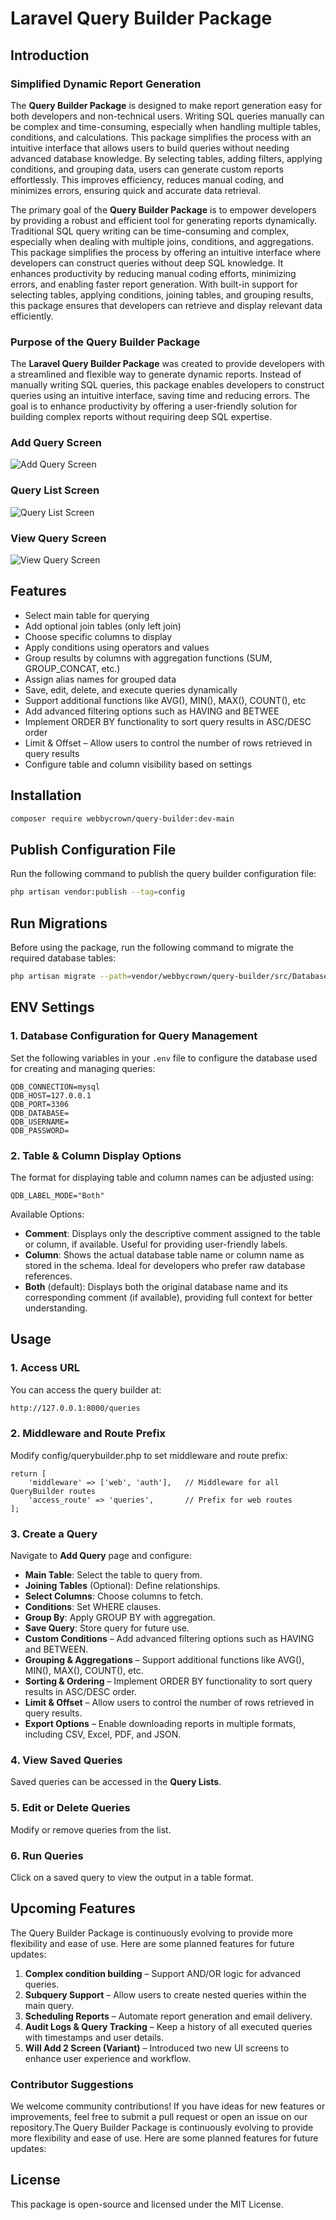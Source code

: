 # Laravel Query Builder Package

## Introduction

### Simplified Dynamic Report Generation
The **Query Builder Package** is designed to make report generation easy for both developers and non-technical users. Writing SQL queries manually can be complex and time-consuming, especially when handling multiple tables, conditions, and calculations. This package simplifies the process with an intuitive interface that allows users to build queries without needing advanced database knowledge. By selecting tables, adding filters, applying conditions, and grouping data, users can generate custom reports effortlessly. This improves efficiency, reduces manual coding, and minimizes errors, ensuring quick and accurate data retrieval.

The primary goal of the **Query Builder Package** is to empower developers by providing a robust and efficient tool for generating reports dynamically. Traditional SQL query writing can be time-consuming and complex, especially when dealing with multiple joins, conditions, and aggregations. This package simplifies the process by offering an intuitive interface where developers can construct queries without deep SQL knowledge. It enhances productivity by reducing manual coding efforts, minimizing errors, and enabling faster report generation. With built-in support for selecting tables, applying conditions, joining tables, and grouping results, this package ensures that developers can retrieve and display relevant data efficiently.

### Purpose of the Query Builder Package
The **Laravel Query Builder Package** was created to provide developers with a streamlined and flexible way to generate dynamic reports. Instead of manually writing SQL queries, this package enables developers to construct queries using an intuitive interface, saving time and reducing errors. The goal is to enhance productivity by offering a user-friendly solution for building complex reports without requiring deep SQL expertise.

### Add Query Screen
![Add Query Screen](https://github.com/user-attachments/assets/c5111ee8-8d8e-4a4f-aa98-da3e4e93b2ad)

### Query List Screen
![Query List Screen](https://github.com/user-attachments/assets/6fa913e9-acdc-4751-849a-e2c403eb37fd)

### View Query Screen
![View Query Screen](https://github.com/user-attachments/assets/a913b485-4ce6-4ec3-a000-eb03e8f0a108)

## Features
- Select main table for querying
- Add optional join tables (only left join)
- Choose specific columns to display
- Apply conditions using operators and values
- Group results by columns with aggregation functions (SUM, GROUP_CONCAT, etc.)
- Assign alias names for grouped data
- Save, edit, delete, and execute queries dynamically
- Support additional functions like AVG(), MIN(), MAX(), COUNT(), etc
- Add advanced filtering options such as HAVING and BETWEE
- Implement ORDER BY functionality to sort query results in ASC/DESC order
- Limit & Offset – Allow users to control the number of rows retrieved in query results
- Configure table and column visibility based on settings

## Installation
```bash
composer require webbycrown/query-builder:dev-main
```

## Publish Configuration File
Run the following command to publish the query builder configuration file:
```bash
php artisan vendor:publish --tag=config
```

## Run Migrations
Before using the package, run the following command to migrate the required database tables:
```bash
php artisan migrate --path=vendor/webbycrown/query-builder/src/Database/migrations
```

## ENV Settings
### 1. Database Configuration for Query Management
Set the following variables in your `.env` file to configure the database used for creating and managing queries:
```
QDB_CONNECTION=mysql
QDB_HOST=127.0.0.1
QDB_PORT=3306
QDB_DATABASE=
QDB_USERNAME=
QDB_PASSWORD=
```

### 2. Table & Column Display Options
The format for displaying table and column names can be adjusted using:
```
QDB_LABEL_MODE="Both"
```
Available Options:
- **Comment**: Displays only the descriptive comment assigned to the table or column, if available. Useful for providing user-friendly labels.
- **Column**: Shows the actual database table name or column name as stored in the schema. Ideal for developers who prefer raw database references.
- **Both** (default): Displays both the original database name and its corresponding comment (if available), providing full context for better understanding.

## Usage
### 1. Access URL
You can access the query builder at:
```bash
http://127.0.0.1:8000/queries
```
### 2. Middleware and Route Prefix
Modify config/querybuilder.php to set middleware and route prefix:
```
return [
    'middleware' => ['web', 'auth'],   // Middleware for all QueryBuilder routes
    'access_route' => 'queries',       // Prefix for web routes
];
```

### 3. Create a Query
Navigate to **Add Query** page and configure:
- **Main Table**: Select the table to query from.
- **Joining Tables** (Optional): Define relationships.
- **Select Columns**: Choose columns to fetch.
- **Conditions**: Set WHERE clauses.
- **Group By**: Apply GROUP BY with aggregation.
- **Save Query**: Store query for future use.
- **Custom Conditions** – Add advanced filtering options such as HAVING and BETWEEN.
- **Grouping & Aggregations** – Support additional functions like AVG(), MIN(), MAX(), COUNT(), etc.
- **Sorting & Ordering** – Implement ORDER BY functionality to sort query results in ASC/DESC order.
- **Limit & Offset** – Allow users to control the number of rows retrieved in query results.
- **Export Options** – Enable downloading reports in multiple formats, including CSV, Excel, PDF, and JSON.

### 4. View Saved Queries
Saved queries can be accessed in the **Query Lists**.

### 5. Edit or Delete Queries
Modify or remove queries from the list.

### 6. Run Queries
Click on a saved query to view the output in a table format.

## Upcoming Features
The Query Builder Package is continuously evolving to provide more flexibility and ease of use. Here are some planned features for future updates:

1. **Complex condition building** – Support AND/OR logic for advanced queries.
2. **Subquery Support** – Allow users to create nested queries within the main query.
3. **Scheduling Reports** – Automate report generation and email delivery.
4. **Audit Logs & Query Tracking** – Keep a history of all executed queries with timestamps and user details. 
5. **Will Add 2 Screen (Variant)** – Introduced two new UI screens to enhance user experience and workflow.  

### Contributor Suggestions
We welcome community contributions! If you have ideas for new features or improvements, feel free to submit a pull request or open an issue on our repository.The Query Builder Package is continuously evolving to provide more flexibility and ease of use. Here are some planned features for future updates:

## License
This package is open-source and licensed under the MIT License.
